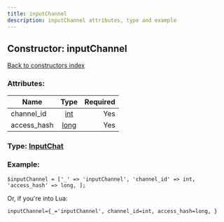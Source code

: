 ```yaml
---
title: inputChannel
description: inputChannel attributes, type and example
---
```

## Constructor: inputChannel  
[Back to constructors index](index.md)



### Attributes:

| Name     |    Type       | Required |
|----------|:-------------:|---------:|
|channel\_id|[int](../types/int.md) | Yes|
|access\_hash|[long](../types/long.md) | Yes|



### Type: [InputChat](../types/InputChat.md)


### Example:

```
$inputChannel = ['_' => 'inputChannel', 'channel_id' => int, 'access_hash' => long, ];
```  

Or, if you're into Lua:  


```
inputChannel={_='inputChannel', channel_id=int, access_hash=long, }

```


